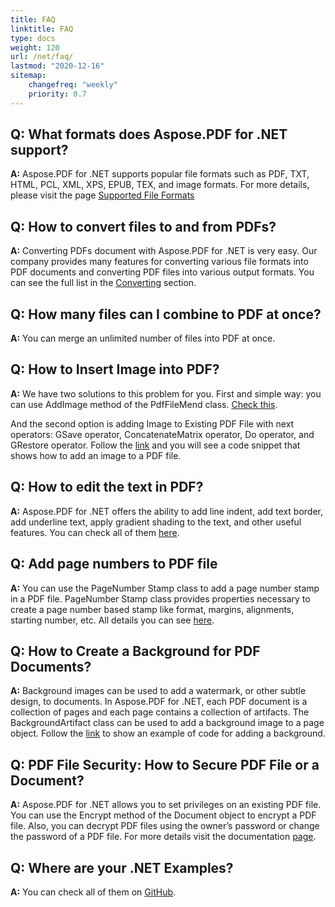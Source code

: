 ```yaml
---
title: FAQ
linktitle: FAQ
type: docs
weight: 120
url: /net/faq/
lastmod: "2020-12-16"
sitemap:
    changefreq: "weekly"
    priority: 0.7
---
```


## Q: What formats does Aspose.PDF for .NET  support?

**A:**  Aspose.PDF for .NET supports popular file formats such as PDF, TXT, HTML, PCL, XML, XPS, EPUB, TEX, and image formats. For more details, please visit the page [Supported File Formats](/pdf/net/supported-file-formats/)

## Q: How to convert files to and from PDFs?

**A:** Converting PDFs document with Aspose.PDF for .NET  is very easy.  Our company provides many features for converting various file formats into PDF documents and converting PDF files into various output formats. You can see the full list in the [Converting](/pdf/net/converting/) section.

## Q: How many files can I combine to PDF at once?

**A:** You can merge an unlimited number of files into PDF at once.

## Q: How to Insert Image into PDF?

**A:** We have two solutions to this problem for you. First and simple way:  you can use AddImage method of the PdfFileMend class. [Check this](/pdf/net/working-with-images-in-pdf/#add-image-in-an-existing-pdf-file-facades).

And the second option is adding Image to Existing PDF File with next operators: GSave operator, ConcatenateMatrix operator, Do operator, and  GRestore operator. Follow the [link](/pdf/net/working-with-images-in-pdf/) and you will see a code snippet that shows how to add an image to a PDF file.

## Q: How to edit the text in PDF?

**A:** Aspose.PDF for .NET offers the ability to add line indent, add text border, add underline text, apply gradient shading to the text, and other useful features. You can check all of them [here](/pdf/net/text-formatting-inside-pdf/).

## Q: Add page numbers to PDF file

**A:** You can use the PageNumber Stamp class to add a page number stamp in a PDF file. PageNumber Stamp class provides properties necessary to create a page number based stamp like format, margins, alignments, starting number, etc. All details you can see [here](/pdf/net/add-page-number/).

## Q: How to Create a Background for PDF Documents?

**A:** Background images can be used to add a watermark, or other subtle design, to documents. In Aspose.PDF for .NET, each PDF document is a collection of pages and each page contains a collection of artifacts. The BackgroundArtifact class can be used to add a background image to a page object. Follow the [link](/pdf/net/add-backgrounds/) to show an example of code for adding a background.

## Q: PDF File Security: How to Secure PDF File or a Document?

**A:** Aspose.PDF for .NET allows you to set privileges on an existing PDF file. You can use the Encrypt method of the Document object to encrypt a PDF file. Also, you can decrypt PDF files using the owner’s password or change the password of a PDF file. For more details visit the documentation [page](/pdf/net/digitally-sign-pdf-file/).

## Q: Where are your .NET  Examples?

**A:** You can check all of them on [GitHub](https://github.com/aspose-pdf).
